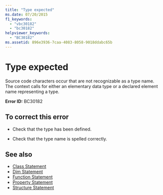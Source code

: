 ```yaml
---
title: "Type expected"
ms.date: 07/20/2015
f1_keywords: 
  - "vbc30182"
  - "bc30182"
helpviewer_keywords: 
  - "BC30182"
ms.assetid: 896e3936-7caa-4083-8058-9018ddabc65b
---
```

# Type expected
Source code characters occur that are not recognizable as a type name. The context calls for either an elementary data type or a declared element name representing a type.  
  
 **Error ID:** BC30182  
  
## To correct this error  
  
- Check that the type has been defined.  
  
- Check that the type name is spelled correctly.  
  
## See also

- [Class Statement](../../visual-basic/language-reference/statements/class-statement.md)
- [Dim Statement](../../visual-basic/language-reference/statements/dim-statement.md)
- [Function Statement](../../visual-basic/language-reference/statements/function-statement.md)
- [Property Statement](../../visual-basic/language-reference/statements/property-statement.md)
- [Structure Statement](../../visual-basic/language-reference/statements/structure-statement.md)
